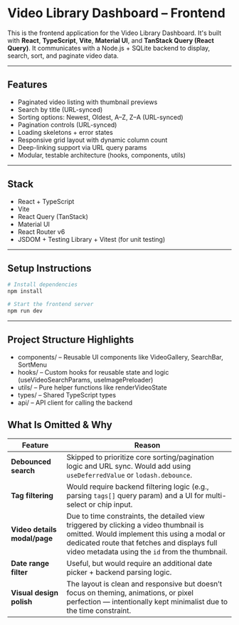 # Video Library Dashboard – Frontend

This is the frontend application for the Video Library Dashboard. It's built with **React**, **TypeScript**, **Vite**, **Material UI**, and **TanStack Query (React Query)**. It communicates with a Node.js + SQLite backend to display, search, sort, and paginate video data.

---

## Features

- Paginated video listing with thumbnail previews
- Search by title (URL-synced)
- Sorting options: Newest, Oldest, A–Z, Z–A (URL-synced)
- Pagination controls (URL-synced)
- Loading skeletons + error states
- Responsive grid layout with dynamic column count
- Deep-linking support via URL query params
- Modular, testable architecture (hooks, components, utils)

---

## Stack

- React + TypeScript
- Vite
- React Query (TanStack)
- Material UI
- React Router v6
- JSDOM + Testing Library + Vitest (for unit testing)

---

## Setup Instructions

```bash
# Install dependencies
npm install

# Start the frontend server
npm run dev
```

---

## Project Structure Highlights

- components/ – Reusable UI components like VideoGallery, SearchBar, SortMenu
- hooks/ – Custom hooks for reusable state and logic (useVideoSearchParams, useImagePreloader)
- utils/ – Pure helper functions like renderVideoState
- types/ – Shared TypeScript types
- api/ – API client for calling the backend

## What Is Omitted & Why

| Feature                   | Reason |
|---------------------------|--------|
| **Debounced search**      | Skipped to prioritize core sorting/pagination logic and URL sync. Would add using `useDeferredValue` or `lodash.debounce`. |
| **Tag filtering**         | Would require backend filtering logic (e.g., parsing `tags[]` query param) and a UI for multi-select or chip input.|
| **Video details modal/page** | Due to time constraints, the detailed view triggered by clicking a video thumbnail is omitted. Would implement this using a modal or dedicated route that fetches and displays full video metadata using the `id` from the thumbnail. |
| **Date range filter**     | Useful, but would require an additional date picker + backend parsing logic. |
| **Visual design polish**  | The layout is clean and responsive but doesn’t focus on theming, animations, or pixel perfection — intentionally kept minimalist due to the time constraint. |


